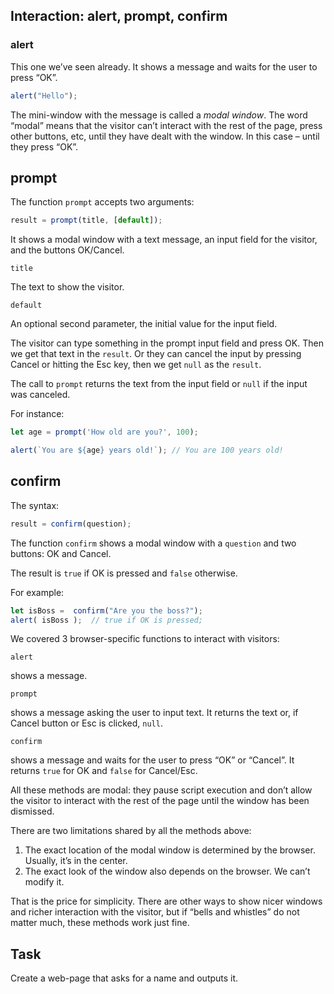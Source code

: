 ## Interaction: alert, prompt, confirm

### alert
This one we’ve seen already. It shows a message and waits for the user to press “OK”.

  ```javascript
alert("Hello");
```

The mini-window with the message is called a _modal window_. The word “modal” means that the visitor can’t interact with the rest of the page, press other buttons, etc, until they have dealt with the window. In this case – until they press “OK”.

## prompt
The function  `prompt`  accepts two arguments:

```javascript
result = prompt(title, [default]);
```

It shows a modal window with a text message, an input field for the visitor, and the buttons OK/Cancel.

`title`

The text to show the visitor.

`default`

An optional second parameter, the initial value for the input field.

The visitor can type something in the prompt input field and press OK. Then we get that text in the  `result`. Or they can cancel the input by pressing Cancel or hitting the  Esc  key, then we get  `null`  as the  `result`.

The call to  `prompt`  returns the text from the input field or  `null`  if the input was canceled.

For instance:

```javascript
let age = prompt('How old are you?', 100);

alert(`You are ${age} years old!`); // You are 100 years old!
```

## confirm

The syntax:
```javascript
result = confirm(question);
```
The function  `confirm`  shows a modal window with a  `question`  and two buttons: OK and Cancel.

The result is  `true`  if OK is pressed and  `false`  otherwise.

For example:
```javascript
let isBoss =  confirm("Are you the boss?");  
alert( isBoss );  // true if OK is pressed;
``````
We covered 3 browser-specific functions to interact with visitors:

`alert`

shows a message.

`prompt`

shows a message asking the user to input text. It returns the text or, if Cancel button or  Esc  is clicked,  `null`.

`confirm`

shows a message and waits for the user to press “OK” or “Cancel”. It returns  `true`  for OK and  `false`  for Cancel/Esc.

All these methods are modal: they pause script execution and don’t allow the visitor to interact with the rest of the page until the window has been dismissed.

There are two limitations shared by all the methods above:

1.  The exact location of the modal window is determined by the browser. Usually, it’s in the center.
2.  The exact look of the window also depends on the browser. We can’t modify it.

That is the price for simplicity. There are other ways to show nicer windows and richer interaction with the visitor, but if “bells and whistles” do not matter much, these methods work just fine.
## Task

Create a web-page that asks for a name and outputs it.